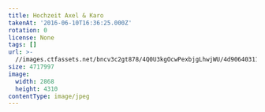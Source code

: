 ```yaml
---
title: Hochzeit Axel & Karo
takenAt: '2016-06-10T16:36:25.000Z'
rotation: 0
license: None
tags: []
url: >-
  //images.ctfassets.net/bncv3c2gt878/4Q0U3kgOcwPexbjgLhwjWU/4d90640311d2eec1b660953c331231ee/hochzeit-axel--karo_28178362435_o
size: 4717997
image:
  width: 2868
  height: 4310
contentType: image/jpeg
---
```



